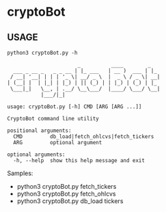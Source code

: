 # cryptoBot

## USAGE

```
python3 cryptoBot.py -h

                       _          ____        _
  ___ _ __ _   _ _ __ | |_ ___   | __ )  ___ | |_
 / __| '__| | | | '_ \| __/ _ \  |  _ \ / _ \| __|
| (__| |  | |_| | |_) | || (_) | | |_) | (_) | |_
 \___|_|   \__, | .__/ \__\___/  |____/ \___/ \__|
           |___/|_|

usage: cryptoBot.py [-h] CMD [ARG [ARG ...]]

CryptoBot command line utility

positional arguments:
  CMD         db_load|fetch_ohlcvs|fetch_tickers
  ARG         optional argument

optional arguments:
  -h, --help  show this help message and exit
```

Samples:
- python3 cryptoBot.py fetch_tickers
- python3 cryptoBot.py fetch_ohlcvs
- python3 cryptoBot.py db_load tickers

